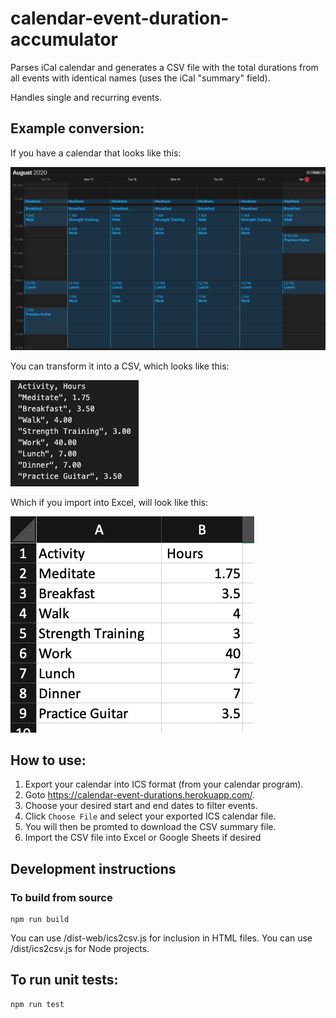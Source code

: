 # calendar-event-duration-accumulator
Parses iCal calendar and generates a CSV file with the total durations from all events with identical names (uses the iCal "summary" field).

Handles single and recurring events.

## Example conversion:
If you have a calendar that looks like this:

![visual calendar](https://github.com/jeffslofish/calendar-event-duration-accumulator/blob/master/calendar-visual.png?raw=true)

You can transform it into a CSV, which looks like this:

![calendar csv summary](https://github.com/jeffslofish/calendar-event-duration-accumulator/blob/master/calendar-summary-csv.png?raw=true)

Which if you import into Excel, will look like this:

![calendar excel summary](https://github.com/jeffslofish/calendar-event-duration-accumulator/blob/master/calendar-summary-excel.png?raw=true)

## How to use:
1. Export your calendar into ICS format (from your calendar program).
2. Goto https://calendar-event-durations.herokuapp.com/.
3. Choose your desired start and end dates to filter events.
4. Click `Choose File` and select your exported ICS calendar file.
5. You will then be promted to download the CSV summary file.
6. Import the CSV file into Excel or Google Sheets if desired

## Development instructions

### To build from source
````
npm run build
````
You can use /dist-web/ics2csv.js for inclusion in HTML files.
You can use /dist/ics2csv.js for Node projects.

## To run unit tests:
````
npm run test
````
